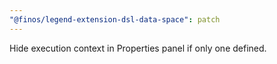 ```yaml
---
"@finos/legend-extension-dsl-data-space": patch
---
```

Hide execution context in Properties panel if only one defined.